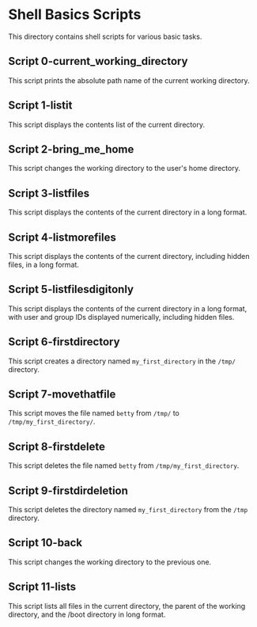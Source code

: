 # Shell Basics Scripts

This directory contains shell scripts for various basic tasks.

## Script 0-current_working_directory

This script prints the absolute path name of the current working directory.

## Script 1-listit

This script displays the contents list of the current directory.

## Script 2-bring_me_home

This script changes the working directory to the user's home directory.

## Script 3-listfiles

This script displays the contents of the current directory in a long format.

## Script 4-listmorefiles

This script displays the contents of the current directory, including hidden files, in a long format.

## Script 5-listfilesdigitonly

This script displays the contents of the current directory in a long format, with user and group IDs displayed numerically, including hidden files.

## Script 6-firstdirectory

This script creates a directory named `my_first_directory` in the `/tmp/` directory.

## Script 7-movethatfile

This script moves the file named `betty` from `/tmp/` to `/tmp/my_first_directory/`.

## Script 8-firstdelete

This script deletes the file named `betty` from `/tmp/my_first_directory`.

## Script 9-firstdirdeletion

This script deletes the directory named `my_first_directory` from the `/tmp` directory.

## Script 10-back

This script changes the working directory to the previous one.

## Script 11-lists

This script lists all files in the current directory, the parent of the working directory, and the /boot directory in long format.
